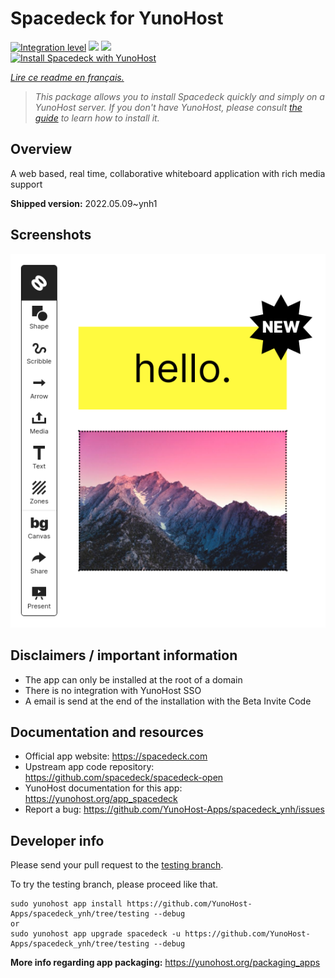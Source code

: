 <!--
N.B.: This README was automatically generated by https://github.com/YunoHost/apps/tree/master/tools/README-generator
It shall NOT be edited by hand.
-->

# Spacedeck for YunoHost

[![Integration level](https://dash.yunohost.org/integration/spacedeck.svg)](https://dash.yunohost.org/appci/app/spacedeck) ![](https://ci-apps.yunohost.org/ci/badges/spacedeck.status.svg) ![](https://ci-apps.yunohost.org/ci/badges/spacedeck.maintain.svg)  
[![Install Spacedeck with YunoHost](https://install-app.yunohost.org/install-with-yunohost.svg)](https://install-app.yunohost.org/?app=spacedeck)

*[Lire ce readme en français.](./README_fr.md)*

> *This package allows you to install Spacedeck quickly and simply on a YunoHost server.
If you don't have YunoHost, please consult [the guide](https://yunohost.org/#/install) to learn how to install it.*

## Overview

A web based, real time, collaborative whiteboard application with rich media support


**Shipped version:** 2022.05.09~ynh1



## Screenshots

![](./doc/screenshots/spacedeck.png)

## Disclaimers / important information

* The app can only be installed at the root of a domain
* There is no integration with YunoHost SSO
* A email is send at the end of the installation with the Beta Invite Code

## Documentation and resources

* Official app website: https://spacedeck.com
* Upstream app code repository: https://github.com/spacedeck/spacedeck-open
* YunoHost documentation for this app: https://yunohost.org/app_spacedeck
* Report a bug: https://github.com/YunoHost-Apps/spacedeck_ynh/issues

## Developer info

Please send your pull request to the [testing branch](https://github.com/YunoHost-Apps/spacedeck_ynh/tree/testing).

To try the testing branch, please proceed like that.
```
sudo yunohost app install https://github.com/YunoHost-Apps/spacedeck_ynh/tree/testing --debug
or
sudo yunohost app upgrade spacedeck -u https://github.com/YunoHost-Apps/spacedeck_ynh/tree/testing --debug
```

**More info regarding app packaging:** https://yunohost.org/packaging_apps